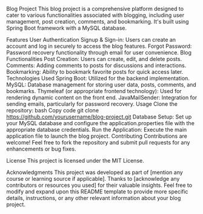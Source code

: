 Blog Project
This blog project is a comprehensive platform designed to cater to various functionalities associated with blogging, including user management, post creation, comments, and bookmarking. It's built using Spring Boot framework with a MySQL database.

Features
User Authentication
Signup & Sign-in: Users can create an account and log in securely to access the blog features.
Forgot Password: Password recovery functionality through email for user convenience.
Blog Functionalities
Post Creation: Users can create, edit, and delete posts.
Comments: Adding comments to posts for discussions and interactions.
Bookmarking: Ability to bookmark favorite posts for quick access later.
Technologies Used
Spring Boot: Utilized for the backend implementation.
MySQL: Database management for storing user data, posts, comments, and bookmarks.
Thymeleaf (or appropriate frontend technology): Used for rendering dynamic content on the front end.
JavaMailSender: Integration for sending emails, particularly for password recovery.
Usage
Clone the repository:
bash
Copy code
git clone https://github.com/yourusername/blog-project.git
Database Setup:
Set up your MySQL database and configure the application.properties file with the appropriate database credentials.
Run the Application:
Execute the main application file to launch the blog project.
Contributing
Contributions are welcome! Feel free to fork the repository and submit pull requests for any enhancements or bug fixes.

License
This project is licensed under the MIT License.

Acknowledgments
This project was developed as part of [mention any course or learning source if applicable].
Thanks to [acknowledge any contributors or resources you used] for their valuable insights.
Feel free to modify and expand upon this README template to provide more specific details, instructions, or any other relevant information about your blog project.





